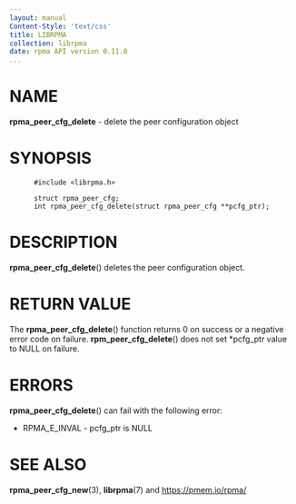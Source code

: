 ```yaml
---
layout: manual
Content-Style: 'text/css'
title: LIBRPMA
collection: librpma
date: rpma API version 0.11.0
...
```


[comment]: <> (SPDX-License-Identifier: BSD-3-Clause)
[comment]: <> (Copyright 2020, Intel Corporation)

NAME
====

**rpma\_peer\_cfg\_delete** - delete the peer configuration object

SYNOPSIS
========

          #include <librpma.h>

          struct rpma_peer_cfg;
          int rpma_peer_cfg_delete(struct rpma_peer_cfg **pcfg_ptr);

DESCRIPTION
===========

**rpma\_peer\_cfg\_delete**() deletes the peer configuration object.

RETURN VALUE
============

The **rpma\_peer\_cfg\_delete**() function returns 0 on success or a
negative error code on failure. **rpm\_peer\_cfg\_delete**() does not
set \*pcfg\_ptr value to NULL on failure.

ERRORS
======

**rpma\_peer\_cfg\_delete**() can fail with the following error:

-   RPMA\_E\_INVAL - pcfg\_ptr is NULL

SEE ALSO
========

**rpma\_peer\_cfg\_new**(3), **librpma**(7) and https://pmem.io/rpma/
